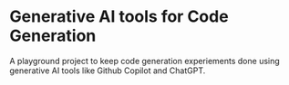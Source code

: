 # Generative AI tools for Code Generation
A playground project to keep code generation experiements done using generative AI tools like Github Copilot and ChatGPT.

